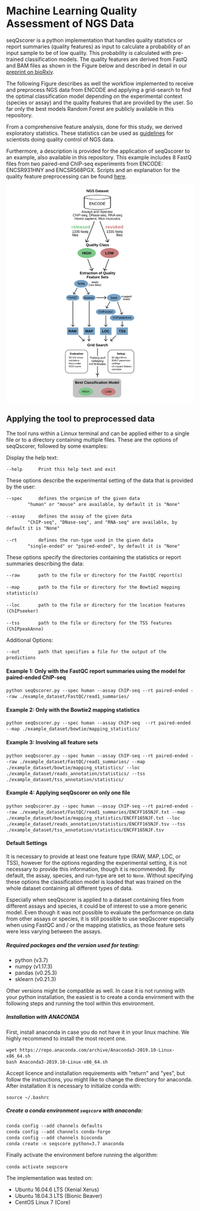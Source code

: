 # Machine Learning Quality Assessment of NGS Data

seqQscorer is a python implementation that handles quality statistics or report summaries (quality features) as input to calculate a probability of an input sample to be of low quality. This probability is calculated with pre-trained classification models. The quality features are derived from FastQ and BAM files as shown in the Figure below and described in detail in our [preprint on bioRxiv](https://www.biorxiv.org/content/10.1101/768713v2). 

The following Figure describes as well the workflow implemented to receive and preprocess NGS data from ENCODE and applying a grid-search to find the optimal classification model depending on the experimental context (species or assay) and the quality features that are provided by the user. So far only the best models Random Forest are publicly available in this repository.

From a comprehensive feature analysis, done for this study, we derived exploratory statistics. These statistics can be used as [guidelines](statistical_guidelines/) for scientists doing quality control of NGS data. 

Furthermore, a description is provided for the application of seqQscorer to an example, also available in this repository. This example includes 8 FastQ files from two paired-end ChIP-seq experiments from ENCODE: ENCSR931HNY and ENCSR568PGX. Scripts and an explanation for the quality feature preprocessing can be found [here](example_dataset/).

<img src="figures/workflow.png" width="800">



## Applying the tool to preprocessed data

The tool runs within a Linnux terminal and can be applied either to a single file or to a directory containing multiple files. These are the options of seqQscorer, followed by some examples:

Display the help text:
	
	--help		Print this help text and exit
	
These options describe the experimental setting of the data 
that is provided by the user:
	
	--spec		defines the organism of the given data
			"human" or "mouse" are available, by default it is "None"
	
	--assay		defines the assay of the given data
			"ChIP-seq", "DNase-seq", and "RNA-seq" are available, by default it is "None"
	
	--rt		defines the run-type used in the given data
			"single-ended" or "paired-ended", by default it is "None"
	
These options specify the directories containing the statistics 
or report summaries describing the data:

	--raw		path to the file or directory for the FastQC report(s)
	
	--map		path to the file or directory for the Bowtie2 mapping statistic(s)
	
	--loc		path to the file or directory for the location features (ChIPseeker)
	
	--tss		path to the file or directory for the TSS features (ChIPpeakAnno)

Additional Options:

	--out		path that specifies a file for the output of the predictions

#### Example 1: Only with the FastQC report summaries using the model for paired-ended ChIP-seq
```
python seqQscorer.py --spec human --assay ChIP-seq --rt paired-ended --raw ./example_dataset/FastQC/read1_summaries/
```

#### Example 2: Only with the Bowtie2 mapping statistics
```
python seqQscorer.py --spec human --assay ChIP-seq  --rt paired-ended --map ./example_dataset/bowtie/mapping_statistics/
```

#### Example 3: Involving all feature sets
```
python seqQscorer.py --spec human --assay ChIP-seq --rt paired-ended --raw ./example_dataset/FastQC/read1_summaries/ --map ./example_dataset/bowtie/mapping_statistics/ --loc ./example_dataset/reads_annotation/statistics/ --tss ./example_dataset/tss_annotation/statistics/
```

#### Example 4: Applying seqQscorer on only one file
```
python seqQscorer.py --spec human --assay ChIP-seq --rt paired-ended --raw ./example_dataset/FastQC/read1_summaries/ENCFF165NJF.txt --map ./example_dataset/bowtie/mapping_statistics/ENCFF165NJF.txt --loc ./example_dataset/reads_annotation/statistics/ENCFF165NJF.tsv --tss ./example_dataset/tss_annotation/statistics/ENCFF165NJF.tsv
```

#### Default Settings

It is necessary to provide at least one feature type (RAW, MAP, LOC, or TSS), however for the options regarding the experimental setting, it is not necessary to provide this information, though it is recommended. By default, the assay, species, and run-type are set to `None`. Without specifying these options the classification model is loaded that was trained on the whole dataset containing all different types of data. 

Especially when seqQscorer is applied to a dataset containing files from different assays and species, it could be of interest to use a more generic model. Even though it was not possible to evaluate the performance on data from other assays or species, it is still possible to use seqQscorer especially when using FastQC and / or the mapping statistics, as those feature sets were less varying between the assays.

##### Required packages and the version used for testing:

- python (v3.7)
- numpy (v1.17.3)
- pandas (v0.25.3)
- sklearn (v0.21.3)

Other versions might be compatible as well. In case it is not running with your python installation, the easiest is to create a conda envirnment with the following steps and running the tool within this environment.

##### Installation with ANACONDA  

First, install anaconda in case you do not have it in your linux machine. We highly recommend to install the most recent one.

```
wget https://repo.anaconda.com/archive/Anaconda3-2019.10-Linux-x86_64.sh
bash Anaconda3-2019.10-Linux-x86_64.sh

```
Accept licence and installation requirements with "return" and "yes", but follow the instructions, you might like to change the directory for anaconda. After installation it is necessary to initialize conda with:
```
source ~/.bashrc
```

##### Create a conda environment `seqscore` with anaconda:

```
conda config --add channels defaults
conda config --add channels conda-forge
conda config --add channels bioconda
conda create -n seqscore python=3.7 anaconda
```
Finally activate the environment before running the algorithm:

`conda activate seqscore`

The implementation was tested on:
- Ubuntu 16.04.6 LTS (Xenial Xerus)
- Ubuntu 18.04.3 LTS (Bionic Beaver)
- CentOS Linux 7 (Core)


